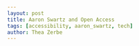 ```yaml
---
layout: post
title: Aaron Swartz and Open Access
tags: [accessibility, aaron_swartz, tech]
author: Thea Zerbe
---
```

